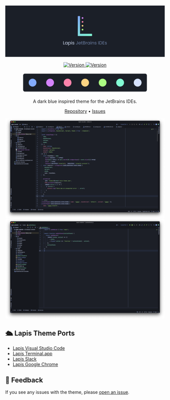 ![Lapis Theme Header](https://raw.githubusercontent.com/aslbarnett/lapis-jetbrains/main/assets/header.jpg)

<p align="center">
<a href="">
<img alt="Version" src="https://img.shields.io/jetbrains/plugin/v/20171-lapis?label=Version&color=83ABFC&labelColor=1B1F27&style=for-the-badge&logo=jetbrains">
</a>

<a href="">
<img alt="Version" src="https://img.shields.io/jetbrains/plugin/d/20171-lapis?label=Downloads&color=D483FC&labelColor=1B1F27&style=for-the-badge&logo=jetbrains">
</a>
</p>

<div align="center">
<img width="400" src="https://raw.githubusercontent.com/aslbarnett/lapis-jetbrains/main/assets/lapis-palette.png">
</div>

<!-- Plugin description -->
<p align="center">
A dark blue inspired theme for the JetBrains IDEs.
</p>

<p align="center">
<a href="https://github.com/aslbarnett/lapis-jetbrains">Repository</a> • <a href="https://github.com/aslbarnett/lapis-jetbrains/issues">Issues</a>
</p>

![Screenshot](https://raw.githubusercontent.com/aslbarnett/lapis-jetbrains/main/assets/lapis-screenshot-1.png)
![Screenshot](https://raw.githubusercontent.com/aslbarnett/lapis-jetbrains/main/assets/lapis-screenshot-2.png)
<!-- Plugin description end -->

## 🛳 Lapis Theme Ports

- [Lapis Visual Studio Code](https://marketplace.visualstudio.com/items?itemName=AlexBarnett.lapis-vscode)
- [Lapis Terminal.app](https://github.com/aslbarnett/lapis-theme-terminal-app)
- [Lapis Slack](https://github.com/aslbarnett/lapis-theme-slack)
- [Lapis Google Chrome](https://chrome.google.com/webstore/detail/lapis-chrome-theme/hmcmhgomamidaaodladnploplghibodb)

## 📝 Feedback

If you see any issues with the theme, please [open an issue](https://github.com/aslbarnett/lapis-jetbrains/issues).
